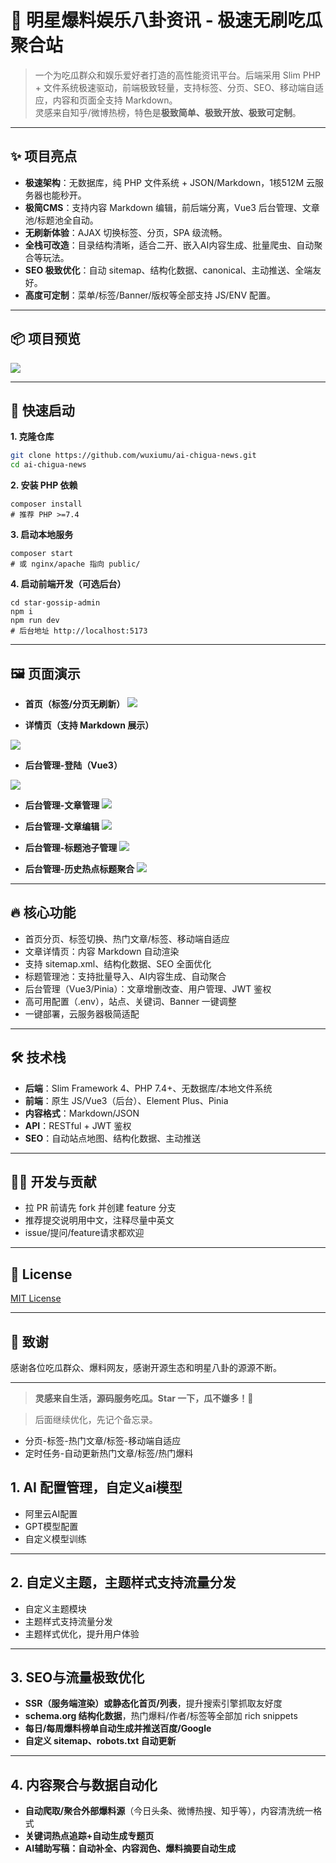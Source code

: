 
# 🍉 明星爆料娱乐八卦资讯 - 极速无刷吃瓜聚合站

> 一个为吃瓜群众和娱乐爱好者打造的高性能资讯平台。后端采用 Slim PHP + 文件系统极速驱动，前端极致轻量，支持标签、分页、SEO、移动端自适应，内容和页面全支持 Markdown。  
> 灵感来自知乎/微博热榜，特色是**极致简单、极致开放、极致可定制**。



---

## ✨ 项目亮点

- **极速架构**：无数据库，纯 PHP 文件系统 + JSON/Markdown，1核512M 云服务器也能秒开。
- **极简CMS**：支持内容 Markdown 编辑，前后端分离，Vue3 后台管理、文章池/标题池全自动。
- **无刷新体验**：AJAX 切换标签、分页，SPA 级流畅。
- **全栈可改造**：目录结构清晰，适合二开、嵌入AI内容生成、批量爬虫、自动聚合等玩法。
- **SEO 极致优化**：自动 sitemap、结构化数据、canonical、主动推送、全端友好。
- **高度可定制**：菜单/标签/Banner/版权等全部支持 JS/ENV 配置。

---

## 📦 项目预览

<img src="https://archive.biliimg.com/bfs/archive/c9ee0e351384d7a2f8b343bf7abfc33016669315.png"  referrerpolicy="no-referrer">

---

## 🚀 快速启动

**1. 克隆仓库**
```bash
git clone https://github.com/wuxiumu/ai-chigua-news.git
cd ai-chigua-news
```

**2. 安装 PHP 依赖**

```
composer install
# 推荐 PHP >=7.4
```

**3. 启动本地服务**

```
composer start
# 或 nginx/apache 指向 public/
```

**4. 启动前端开发（可选后台）**

```
cd star-gossip-admin
npm i
npm run dev
# 后台地址 http://localhost:5173
```



------



## **🖼️ 页面演示**





- **首页（标签/分页无刷新）**
  <img src="https://archive.biliimg.com/bfs/archive/db575496103d137753e7faecb320b51d1b54b182.png"  referrerpolicy="no-referrer">




- **详情页（支持 Markdown 展示）**

<img src="https://archive.biliimg.com/bfs/archive/87e45d07459e7e6c505ba9d7c88bebc8568b380b.png"  referrerpolicy="no-referrer">



- **后台管理-登陆（Vue3）**

<img src="https://archive.biliimg.com/bfs/archive/66d9875527c4d84cdd9bebadb6f5cdd1bf26cd86.png"  referrerpolicy="no-referrer">

- **后台管理-文章管理**
  <img src="https://archive.biliimg.com/bfs/archive/54ed6746780ba1e822b38c01b557a48a3174092e.png"  referrerpolicy="no-referrer">

- **后台管理-文章编辑**
  <img src="https://archive.biliimg.com/bfs/archive/6da94a76db2f1ca00e02ec4b038a517f7894a823.png"  referrerpolicy="no-referrer">


- **后台管理-标题池子管理**
  <img src="https://archive.biliimg.com/bfs/archive/23ea2c98afb3347dd6ec17dd7ab80885a1a0005a.png"  referrerpolicy="no-referrer">

- **后台管理-历史热点标题聚合**
  <img src="https://archive.biliimg.com/bfs/archive/68864a5595e61020f3c0aec044ade5dd2e4e368c.png"  referrerpolicy="no-referrer">
------





## **🔥 核心功能**





- 首页分页、标签切换、热门文章/标签、移动端自适应
- 文章详情页：内容 Markdown 自动渲染
- 支持 sitemap.xml、结构化数据、SEO 全面优化
- 标题管理池：支持批量导入、AI内容生成、自动聚合
- 后台管理（Vue3/Pinia）：文章增删改查、用户管理、JWT 鉴权
- 高可用配置（.env），站点、关键词、Banner 一键调整
- 一键部署，云服务器极简适配





------





## **🛠️ 技术栈**





- **后端**：Slim Framework 4、PHP 7.4+、无数据库/本地文件系统
- **前端**：原生 JS/Vue3（后台）、Element Plus、Pinia
- **内容格式**：Markdown/JSON
- **API**：RESTful + JWT 鉴权
- **SEO**：自动站点地图、结构化数据、主动推送





------





## **🧑‍💻 开发与贡献**





- 拉 PR 前请先 fork 并创建 feature 分支
- 推荐提交说明用中文，注释尽量中英文
- issue/提问/feature请求都欢迎





------





## **📄 License**





[MIT License](./LICENSE)



------





## **🙏 致谢**





感谢各位吃瓜群众、爆料网友，感谢开源生态和明星八卦的源源不断。



------



> **灵感来自生活，源码服务吃瓜。Star 一下，瓜不嫌多！🍉**



> 后面继续优化，先记个备忘录。

- 分页-标签-热门文章/标签-移动端自适应
- 定时任务-自动更新热门文章/标签/热门爆料

## **1.** **AI 配置管理，自定义ai模型**
- 阿里云AI配置
- GPT模型配置
- 自定义模型训练
------

## **2.** **自定义主题，主题样式支持流量分发**
- 自定义主题模块
- 主题样式支持流量分发
- 主题样式优化，提升用户体验
------

## **3.** **SEO与流量极致优化**


- **SSR（服务端渲染）或静态化首页/列表**，提升搜索引擎抓取友好度
- **schema.org 结构化数据**，热门爆料/作者/标签等全部加 rich snippets
- **每日/每周爆料榜单自动生成并推送百度/Google**
- **自定义 sitemap、robots.txt 自动更新**

------



## **4.** **内容聚合与数据自动化**

- **自动爬取/聚合外部爆料源**（今日头条、微博热搜、知乎等），内容清洗统一格式
- **关键词热点追踪+自动生成专题页**
- **AI辅助写稿：自动补全、内容润色、爆料摘要自动生成**